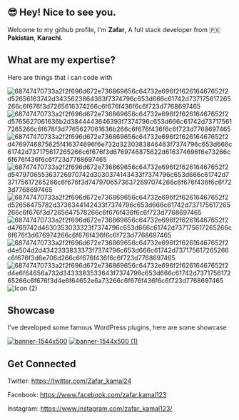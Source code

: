 ## 😎 Hey! Nice to see you.

Welcome to my github profile, I'm **Zafar**, A full stack developer from 🇵🇰 **Pakistan**, **Karachi**.

## What are my expertise?

Here are things that i can code with

![68747470733a2f2f696d672e736869656c64732e696f2f62616467652f2d52656163742d3435623864383f7374796c653d666c61742d737175617265266c6f676f3d7265616374266c6f676f436f6c6f723d7768697465](https://user-images.githubusercontent.com/48084051/158988004-e3c7680d-6ba8-4087-b13b-631b642b9d01.svg)
![68747470733a2f2f696d672e736869656c64732e696f2f62616467652f2d5765627061636b2d3844443646393f7374796c653d666c61742d737175617265266c6f676f3d7765627061636b266c6f676f436f6c6f723d7768697465](https://user-images.githubusercontent.com/48084051/158988073-7f37bb06-594a-4c9b-8908-f8a6ff035f5f.svg)
![68747470733a2f2f696d672e736869656c64732e696f2f62616467652f2d4769746875625f416374696f6e732d3230383846463f7374796c653d666c61742d737175617265266c6f676f3d6769746875622d616374696f6e73266c6f676f436f6c6f723d7768697465](https://user-images.githubusercontent.com/48084051/158988116-098a7015-a10d-4292-ab6f-5ffcc148e71d.svg)
![68747470733a2f2f696d672e736869656c64732e696f2f62616467652f2d547970655363726970742d3030374143433f7374796c653d666c61742d737175617265266c6f676f3d74797065736372697074266c6f676f436f6c6f723d7768697465](https://user-images.githubusercontent.com/48084051/158988141-af626c3a-37fc-487f-bad5-b0859654bdbe.svg)
![68747470733a2f2f696d672e736869656c64732e696f2f62616467652f2d52656475782d3736344142433f7374796c653d666c61742d737175617265266c6f676f3d7265647578266c6f676f436f6c6f723d7768697465](https://user-images.githubusercontent.com/48084051/158988190-a622a8f6-5294-4373-9785-648d8f9a392b.svg)
![68747470733a2f2f696d672e736869656c64732e696f2f62616467652f2d4769742d4630353033323f7374796c653d666c61742d737175617265266c6f676f3d676974266c6f676f436f6c6f723d7768697465](https://user-images.githubusercontent.com/48084051/158988241-f47533b0-6740-4123-b24f-b05c9334c26e.svg)
![68747470733a2f2f696d672e736869656c64732e696f2f62616467652f2d4e504d2d4342333833373f7374796c653d666c61742d737175617265266c6f676f3d6e706d266c6f676f436f6c6f723d7768697465](https://user-images.githubusercontent.com/48084051/158988288-ec1a0de4-64b7-4366-8432-cae49efb71f0.svg)
![68747470733a2f2f696d672e736869656c64732e696f2f62616467652f2d4e6f64656a732d3433383533643f7374796c653d666c61742d737175617265266c6f676f3d4e6f64652e6a73266c6f676f436f6c6f723d7768697465](https://user-images.githubusercontent.com/48084051/158988322-c9cd2b1f-151b-48e9-b29b-1ea6a41a157b.svg)
![Icon (2)](https://user-images.githubusercontent.com/48084051/158989909-8f3060d4-81d3-4049-8ae9-925c583889ad.svg)


## Showcase

I've developed some famous WordPress plugins, here are some showcase

[![banner-1544x500](https://user-images.githubusercontent.com/48084051/158990271-39b1d217-516b-41d2-aee9-ebfa478ea09b.png)](https://wordpress.org/plugins/editorplus/)
[![banner-1544x500 (1)](https://user-images.githubusercontent.com/48084051/158991206-39cbf31a-baf2-4d87-b81a-055c490b14ab.png)](https://wordpress.org/plugins/forms-gutenberg/)

## Get Connected
Twitter: https://twitter.com/Zafar_kamal24

Facebook: https://www.facebook.com/zafar.kamal123

Instagram: https://www.instagram.com/zafar_kamal123/

